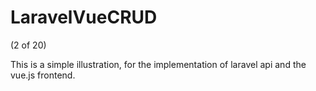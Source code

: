 # LaravelVueCRUD

(2 of 20)

This is a simple illustration, for the implementation of laravel api and the vue.js frontend. 
